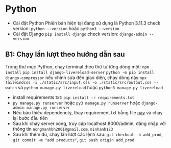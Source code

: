 # Python

- Cài đặt Python
  Phiên bản hiện tại đang sử dụng là Python 3.11.3
  check version: `python --version` hoặc `python3 --version`
- Cài đặt Django
  `pip install django`
  check version: `django-admin --version`

## B1: Chạy lần lượt theo hướng dẫn sau

Trong thư mục Python, chạy terminal theo thứ tự từng dòng một:
`npm install`
`pip install django-livereload-server`
`python -m pip install django-compressor`
nếu chỉnh sửa đến giao diện, chạy dòng này:`npx tailwindcss -i ./static/src/input.css -o ./static/src/output.css --watch` và `python manage.py livereload` hoặc `python3 manage.py livereload`

- install requirements.txt:
  `pip install -r requirements.txt`
- `py manage.py runserver` hoặc `py3 manage.py runserver` hoặc `django-admin manage.py runserver`
- Nếu báo thiếu dependencty, thay requirement.txt bằng file [này](https://github.com/chungpv-1008/GreatKart/blob/master/requirements.txt) và chạy lại bước đầu tiên
- Sau khi chạy server xong, truy cập localhost:8000/admin, đăng nhập với thông tin `nongmanhbh2001@gmail.com`, `minhanh123`
- Sau khi thêm đủ, chạy lần lượt các lệnh sau: `git checkout -b add_prod`, `git commit -m "add products"`, `git push origin add_prod`
